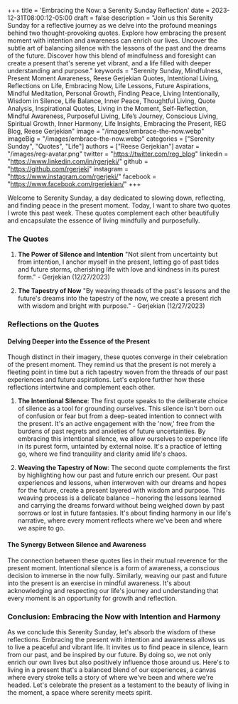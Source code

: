 +++
title = 'Embracing the Now: a Serenity Sunday Reflection'
date = 2023-12-31T08:00:12-05:00
draft = false
description = "Join us this Serenity Sunday for a reflective journey as we delve into the profound meanings behind two thought-provoking quotes. Explore how embracing the present moment with intention and awareness can enrich our lives. Uncover the subtle art of balancing silence with the lessons of the past and the dreams of the future. Discover how this blend of mindfulness and foresight can create a present that's serene yet vibrant, and a life filled with deeper understanding and purpose."
keywords = "Serenity Sunday, Mindfulness, Present Moment Awareness, Reese Gerjekian Quotes, Intentional Living, Reflections on Life, Embracing Now, Life Lessons, Future Aspirations, Mindful Meditation, Personal Growth, Finding Peace, Living Intentionally, Wisdom in Silence, Life Balance, Inner Peace, Thoughtful Living, Quote Analysis, Inspirational Quotes, Living in the Moment, Self-Reflection, Mindful Awareness, Purposeful Living, Life’s Journey, Conscious Living, Spiritual Growth, Inner Harmony, Life Insights, Embracing the Present, REG Blog, Reese Gerjekian"
image = "/images/embrace-the-now.webp"
imageBig = "/images/embrace-the-now.webp"
categories = ["Serenity Sunday", "Quotes", "Life"]
authors = ["Reese Gerjekian"]
avatar = "/images/reg-avatar.png"
twitter = "https://twitter.com/reg_blog"
linkedin = "https://www.linkedin.com/in/rgerjeki/"
github = "https://github.com/rgerjeki"
instagram = "https://www.instagram.com/rgerjeki/"
facebook = "https://www.facebook.com/rgerjekian/"
+++

Welcome to Serenity Sunday, a day dedicated to slowing down, reflecting, and finding peace in the present moment. Today, I want to share two quotes I wrote this past week. These quotes complement each other beautifully and encapsulate the essence of living mindfully and purposefully.

### The Quotes

1. **The Power of Silence and Intention**
   "Not silent from uncertainty but from intention, I anchor myself in the present, letting go of past tides and future storms, cherishing life with love and kindness in its purest form." - Gerjekian (12/27/2023)

2. **The Tapestry of Now**
   "By weaving threads of the past's lessons and the future's dreams into the tapestry of the now, we create a present rich with wisdom and bright with purpose." - Gerjekian (12/27/2023)

### Reflections on the Quotes

#### Delving Deeper into the Essence of the Present

Though distinct in their imagery, these quotes converge in their celebration of the present moment. They remind us that the present is not merely a fleeting point in time but a rich tapestry woven from the threads of our past experiences and future aspirations. Let's explore further how these reflections intertwine and complement each other.

1. **The Intentional Silence**: The first quote speaks to the deliberate choice of silence as a tool for grounding ourselves. This silence isn't born out of confusion or fear but from a deep-seated intention to connect with the present. It's an active engagement with the 'now,' free from the burdens of past regrets and anxieties of future uncertainties. By embracing this intentional silence, we allow ourselves to experience life in its purest form, untainted by external noise. It's a practice of letting go, where we find tranquility and clarity amid life's chaos.

2. **Weaving the Tapestry of Now**: The second quote complements the first by highlighting how our past and future enrich our present. Our past experiences and lessons, when interwoven with our dreams and hopes for the future, create a present layered with wisdom and purpose. This weaving process is a delicate balance – honoring the lessons learned and carrying the dreams forward without being weighed down by past sorrows or lost in future fantasies. It's about finding harmony in our life's narrative, where every moment reflects where we've been and where we aspire to go.

#### The Synergy Between Silence and Awareness

The connection between these quotes lies in their mutual reverence for the present moment. Intentional silence is a form of awareness, a conscious decision to immerse in the now fully. Similarly, weaving our past and future into the present is an exercise in mindful awareness. It's about acknowledging and respecting our life's journey and understanding that every moment is an opportunity for growth and reflection.

### Conclusion: Embracing the Now with Intention and Harmony

As we conclude this Serenity Sunday, let's absorb the wisdom of these reflections. Embracing the present with intention and awareness allows us to live a peaceful and vibrant life. It invites us to find peace in silence, learn from our past, and be inspired by our future. By doing so, we not only enrich our own lives but also positively influence those around us. Here's to living in a present that's a balanced blend of our experiences, a canvas where every stroke tells a story of where we've been and where we're headed. Let's celebrate the present as a testament to the beauty of living in the moment, a space where serenity meets spirit.